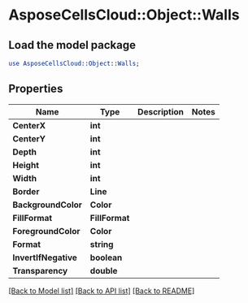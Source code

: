 # AsposeCellsCloud::Object::Walls 

## Load the model package
```perl
use AsposeCellsCloud::Object::Walls;
```

## Properties
Name | Type | Description | Notes
------------ | ------------- | ------------- | -------------
**CenterX** | **int** |  |
**CenterY** | **int** |  |
**Depth** | **int** |  |
**Height** | **int** |  |
**Width** | **int** |  |
**Border** | **Line** |  |
**BackgroundColor** | **Color** |  |
**FillFormat** | **FillFormat** |  |
**ForegroundColor** | **Color** |  |
**Format** | **string** |  |
**InvertIfNegative** | **boolean** |  |
**Transparency** | **double** |  |  

[[Back to Model list]](../README.md#documentation-for-models) [[Back to API list]](../README.md#documentation-for-api-endpoints) [[Back to README]](../README.md)


